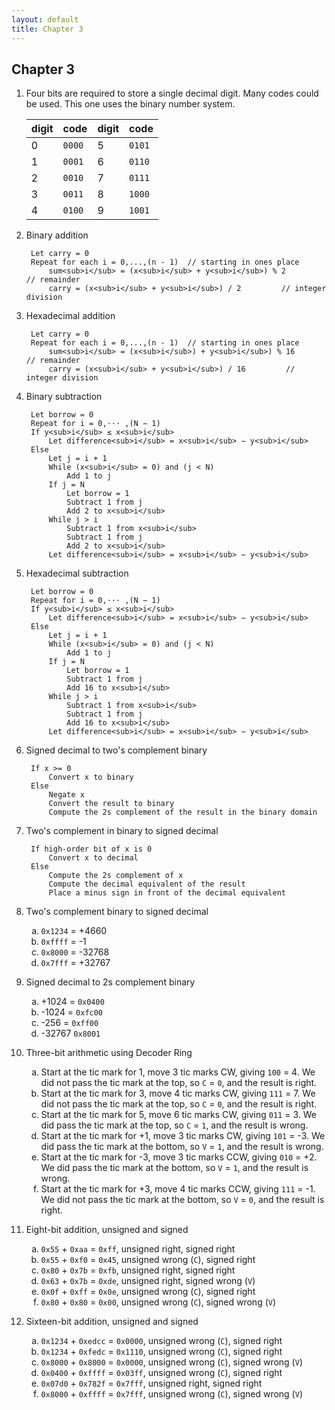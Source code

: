 ```yaml
---
layout: default
title: Chapter 3
---
```

<style type="text/css">
    ol ol { list-style-type: lower-alpha; }
</style>

## Chapter 3

1. Four bits are required to store a single decimal digit.
   Many codes could be used. This one uses the binary number system.

    |digit| code |digit| code |
    |-----|------|-----|------|
    |  0  |`0000`|  5  |`0101`|
    |  1  |`0001`|  6  |`0110`|
    |  2  |`0010`|  7  |`0111`|
    |  3  |`0011`|  8  |`1000`|
    |  4  |`0100`|  9  |`1001`|

2. Binary addition

        Let carry = 0
        Repeat for each i = 0,...,(n - 1)  // starting in ones place
            sum<sub>i</sub> = (x<sub>i</sub> + y<sub>i</sub>) % 2           // remainder
            carry = (x<sub>i</sub> + y<sub>i</sub>) / 2         // integer division

3. Hexadecimal addition

        Let carry = 0
        Repeat for each i = 0,...,(n - 1)  // starting in ones place
            sum<sub>i</sub> = (x<sub>i</sub>) + y<sub>i</sub>) % 16           // remainder
            carry = (x<sub>i</sub> + y<sub>i</sub>) / 16         // integer division

4. Binary subtraction

        Let borrow = 0
        Repeat for i = 0,··· ,(N − 1)
        If y<sub>i</sub> ≤ x<sub>i</sub> 
            Let difference<sub>i</sub> = x<sub>i</sub> − y<sub>i</sub>
        Else
            Let j = i + 1
            While (x<sub>i</sub> = 0) and (j < N)
                Add 1 to j
            If j = N
                Let borrow = 1
                Subtract 1 from j
                Add 2 to x<sub>i</sub>
            While j > i
                Subtract 1 from x<sub>i</sub>
                Subtract 1 from j
                Add 2 to x<sub>i</sub>
            Let difference<sub>i</sub> = x<sub>i</sub> − y<sub>i</sub>

5. Hexadecimal subtraction

        Let borrow = 0
        Repeat for i = 0,··· ,(N − 1)
        If y<sub>i</sub> ≤ x<sub>i</sub> 
            Let difference<sub>i</sub> = x<sub>i</sub> − y<sub>i</sub>
        Else
            Let j = i + 1
            While (x<sub>i</sub> = 0) and (j < N)
                Add 1 to j
            If j = N
                Let borrow = 1
                Subtract 1 from j
                Add 16 to x<sub>i</sub>
            While j > i
                Subtract 1 from x<sub>i</sub>
                Subtract 1 from j
                Add 16 to x<sub>i</sub>
            Let difference<sub>i</sub> = x<sub>i</sub> − y<sub>i</sub>

6. Signed decimal to two's complement binary

        If x >= 0
            Convert x to binary
        Else
            Negate x
            Convert the result to binary
            Compute the 2s complement of the result in the binary domain

7. Two's complement in binary to signed decimal

        If high-order bit of x is 0
            Convert x to decimal
        Else
            Compute the 2s complement of x
            Compute the decimal equivalent of the result
            Place a minus sign in front of the decimal equivalent

8.  Two's complement binary to signed decimal
    1. `0x1234` = +4660
    2. `0xffff` = -1
    3. `0x8000` = -32768
    4. `0x7fff` = +32767

9.  Signed decimal to 2s complement binary
    1. +1024 = `0x0400`
    2. -1024 = `0xfc00`
    3. -256 = `0xff00`
    4. -32767 `0x8001`

10. Three-bit arithmetic using Decoder Ring
    1. Start at the tic mark for 1, move 3 tic marks CW, giving `100` = 4. We did not pass the tic mark at the top, so `C` = `0`, and the result is right.
    2. Start at the tic mark for 3, move 4 tic marks CW, giving `111` = 7. We did not pass the tic mark at the top, so `C` = `0`, and the result is right.
    3. Start at the tic mark for 5, move 6 tic marks CW, giving `011` = 3. We did pass the tic mark at the top, so `C` = `1`, and the result is wrong.
    4. Start at the tic mark for +1, move 3 tic marks CW, giving `101` = -3. We did pass the tic mark at the bottom, so `V` = `1`, and the result is wrong.
    5. Start at the tic mark for -3, move 3 tic marks CCW, giving `010` = +2. We did pass the tic mark at the bottom, so `V` = `1`, and the result is wrong.
    6. Start at the tic mark for +3, move 4 tic marks CCW, giving `111` = -1. We did not pass the tic mark at the bottom, so `V` = `0`, and the result is right.

11. Eight-bit addition, unsigned and signed
    1. `0x55` + `0xaa` = `0xff`, unsigned right, signed right
    2. `0x55` + `0xf0` = `0x45`, unsigned wrong (`C`), signed right
    3. `0x80` + `0x7b` = `0xfb`, unsigned right, signed right
    4. `0x63` + `0x7b` = `0xde`, unsigned right, signed wrong (`V`)
    5. `0x0f` + `0xff` = `0x0e`, unsigned wrong (`C`), signed right
    6. `0x80` + `0x80` = `0x00`, unsigned wrong (`C`), signed wrong (`V`)

12. Sixteen-bit addition, unsigned and signed
    1. `0x1234` + `0xedcc` = `0x0000`, unsigned wrong (`C`), signed right
    2. `0x1234` + `0xfedc` = `0x1110`, unsigned wrong (`C`), signed right
    3. `0x8000` + `0x8000` = `0x0000`, unsigned wrong (`C`), signed wrong (`V`)
    4. `0x0400` + `0xffff` = `0x03ff`, unsigned wrong (`C`), signed right
    5. `0x07d0` + `0x782f` = `0x7fff`, unsigned right, signed right
    6. `0x8000` + `0xffff` = `0x7fff`, unsigned wrong (`C`), signed wrong (`V`)
